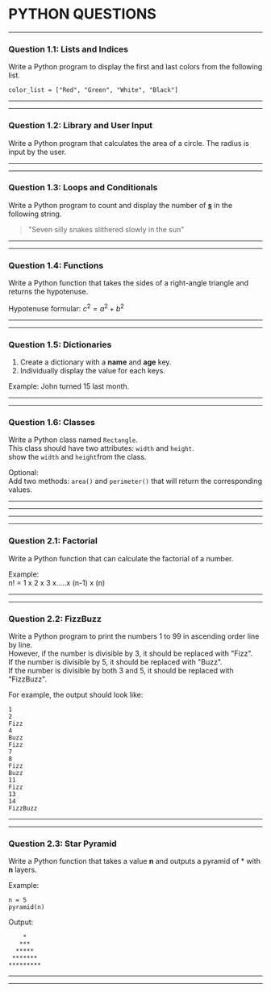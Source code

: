 
# PYTHON QUESTIONS

---
### Question 1.1: Lists and Indices

Write a Python program to display the first and last colors from the following list.

```
color_list = ["Red", "Green", "White", "Black"]
```

---
---
###  Question 1.2: Library and User Input

Write a Python program that calculates the area of a circle. The radius is input by the user.

---
---

###  Question 1.3: Loops and Conditionals
Write a Python program to count and display the number of <u>**s**</u> in the following string.

> "Seven silly snakes slithered slowly in the sun"

---
---

###  Question 1.4: Functions

Write a Python function that takes the sides of a right-angle triangle and returns the hypotenuse.

Hypotenuse formular: $c^{2}=a^{2}+b^{2}$

---
---

###  Question 1.5: Dictionaries

1. Create a dictionary with a **name** and **age** key.
2. Individually display the value for each keys.

Example:
John turned 15 last month.

---
---

###  Question 1.6: Classes
Write a Python class named `Rectangle`. \
This class should have two attributes: `width` and `height`. \
show the `width` and `height`from the class.

Optional: \
Add two methods: `area()` and `perimeter()` that will return the corresponding values.

---
---
---
---

###  Question 2.1: Factorial

Write a Python function that can calculate the factorial of a number.

Example: \
n! = 1 x 2 x 3 x.....x (n-1) x (n) 


---
---

### Question 2.2: FizzBuzz
Write a Python program to print the numbers 1 to 99 in ascending order line by line. \
However, if the number is divisible by 3, it should be replaced with "Fizz". \
If the number is divisible by 5, it should be replaced with "Buzz". \
If the number is divisible by both 3 and 5, it should be replaced with "FizzBuzz".

For example, the output should look like:

```
1
2
Fizz
4
Buzz
Fizz
7
8
Fizz
Buzz
11
Fizz
13
14
FizzBuzz
```
---
---

### Question 2.3: Star Pyramid

Write a Python function that takes a value **n** and outputs a pyramid of * with **n** layers.

Example:

```
n = 5
pyramid(n)
```

Output:

```
    *    
   ***   
  *****  
 ******* 
*********
```

---
---
